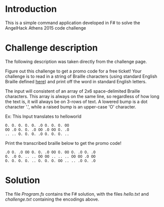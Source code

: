 ﻿# Introduction

This is a simple command application developed in F# to solve the AngelHack Athens 2015 code challenge

# Challenge description

The following description was taken directly from the challenge page.

Figure out this challenge to get a promo code for a free ticket! Your challenge is to read in a string of Braille characters (using
standard English Braille defined [here](http://en.wikipedia.org/wiki/English_Braille)) and print off the word in standard English letters.

The input will consistent of an array of 2x6 space-delimited Braille characters. This array is always on the same line, so regardless
of how long the text is, it will always be on 3-rows of text. A lowered bump is a dot character '.', while a raised bump
is an upper-case 'O' character.

Ex: This Input translates to helloworld
```
O. O. O. O. O. .O O. O. O. OO 
OO .O O. O. .O OO .O OO O. .O
.. .. O. O. O. .O O. O. O. ..
```
Print the transcribed braille below to get the promo code!
```
.O O. .O OO O. O. .O OO O. OO O. .O O. .O
O. .O O. .. .. OO OO .. .. .. OO OO .O OO
O. O. O. O. .. O. O. O. OO .. .. .O O. .O
```

# Solution

The file _Program.fs_ contains the F# solution, with the files _hello.txt_ and _challenge.txt_ containing the encodings above.
